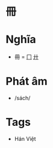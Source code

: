 # 冊

# Nghĩa
* 冊 = [冂](冂.md) [廾](廾.md)

# Phát âm
* /sách/

# Tags
* Hán Việt

<script>window.HANZI_FIELD='冊';</script>
